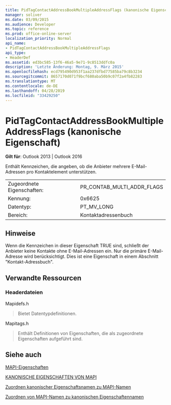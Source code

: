 ```yaml
---
title: PidTagContactAddressBookMultipleAddressFlags (kanonische Eigenschaft)
manager: soliver
ms.date: 03/09/2015
ms.audience: Developer
ms.topic: reference
ms.prod: office-online-server
localization_priority: Normal
api_name:
- PidTagContactAddressBookMultipleAddressFlags
api_type:
- HeaderDef
ms.assetid: ed3bc585-13f6-46a5-9e71-9c8513ddfc0a
description: 'Letzte Änderung: Montag, 9. März 2015'
ms.openlocfilehash: ecd795490d953f1aa237dfbd77585ba79c8b3234
ms.sourcegitcommit: 8657170d071f9bcf680aba50b9c07f2a4fb82283
ms.translationtype: MT
ms.contentlocale: de-DE
ms.lasthandoff: 04/28/2019
ms.locfileid: "33429250"
---
```

# <a name="pidtagcontactaddressbookmultipleaddressflags-canonical-property"></a>PidTagContactAddressBookMultipleAddressFlags (kanonische Eigenschaft)

  
  
**Gilt für**: Outlook 2013 | Outlook 2016 
  
Enthält Kennzeichen, die angeben, ob die Anbieter mehrere E-Mail-Adressen pro Kontaktelement unterstützen.
  
|||
|:-----|:-----|
|Zugeordnete Eigenschaften:  <br/> |PR_CONTAB_MULTI_ADDR_FLAGS  <br/> |
|Kennung:  <br/> |0x6625  <br/> |
|Datentyp:  <br/> |PT_MV_LONG  <br/> |
|Bereich:  <br/> |Kontaktadressenbuch  <br/> |
   
## <a name="remarks"></a>Hinweise

Wenn die Kennzeichen in dieser Eigenschaft TRUE sind, schließt der Anbieter keine Kontakte ohne E-Mail-Adressen ein. Nur die primäre E-Mail-Adresse wird berücksichtigt. Dies ist eine Eigenschaft in einem Abschnitt "Kontakt-Adressbuch".
  
## <a name="related-resources"></a>Verwandte Ressourcen

### <a name="header-files"></a>Headerdateien

Mapidefs.h
  
> Bietet Datentypdefinitionen.
    
Mapitags.h
  
> Enthält Definitionen von Eigenschaften, die als zugeordnete Eigenschaften aufgeführt sind.
    
## <a name="see-also"></a>Siehe auch



[MAPI-Eigenschaften](mapi-properties.md)
  
[KANONISCHE EIGENSCHAFTEN VON MAPI](mapi-canonical-properties.md)
  
[Zuordnen kanonischer Eigenschaftsnamen zu MAPI-Namen](mapping-canonical-property-names-to-mapi-names.md)
  
[Zuordnen von MAPI-Namen zu kanonischen Eigenschaftennamen](mapping-mapi-names-to-canonical-property-names.md)


